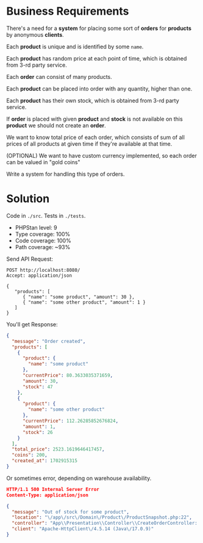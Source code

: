 # Business Requirements

There's a need for a **system** for placing some sort of **orders** for **products** by anonymous **clients**.

Each **product** is unique and is identified by some `name`.

Each **product** has random price at each point of time, which is obtained from 3-rd party service.

Each **order** can consist of many products.

Each **product** can be placed into order with any quantity, higher than one.

Each **product** has their own stock, which is obtained from 3-rd party service.

If **order** is placed with given **product** and **stock** is not available on this **product** we should not create an **order**.

We want to know total price of each order, which consists of sum of all prices of all products at given time if they're available at that time.

(OPTIONAL) We want to have custom currency implemented, so each order can be valued in "gold coins"

Write a system for handling this type of orders.

# Solution

Code in `./src`.
Tests in `./tests`.

* PHPStan level: 9
* Type coverage: 100%
* Code coverage: 100%
* Path coverage: ~93%

Send API Request:

```http request
POST http://localhost:8080/
Accept: application/json

{
   "products": [
      { "name": "some product", "amount": 30 },
      { "name": "some other product", "amount": 1 }
   ]
}
```

You'll get Response:

```json
{
  "message": "Order created",
  "products": [
    {
      "product": {
        "name": "some product"
      },
      "currentPrice": 80.3633035371659,
      "amount": 30,
      "stock": 47
    },
    {
      "product": {
        "name": "some other product"
      },
      "currentPrice": 112.26285852676824,
      "amount": 1,
      "stock": 26
    }
  ],
  "total_price": 2523.1619646417457,
  "coins": 200,
  "created_at": 1702915315
}
```

Or sometimes error, depending on warehouse availability.

```json
HTTP/1.1 500 Internal Server Error
Content-Type: application/json

{
  "message": "Out of stock for some product",
  "location": "\/app\/src\/Domain\/Product\/ProductSnapshot.php:22",
  "controller": "App\\Presentation\\Controller\\CreateOrderController::index",
  "client": "Apache-HttpClient\/4.5.14 (Java\/17.0.9)"
}
```
